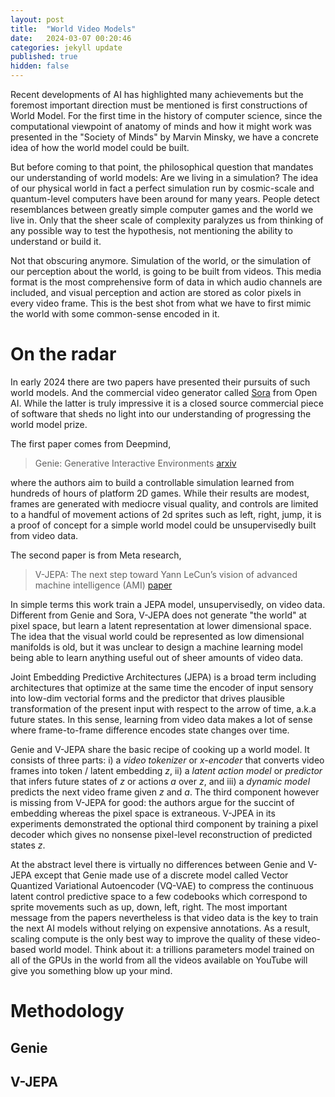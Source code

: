 ```yaml
---
layout: post
title:  "World Video Models"
date:   2024-03-07 00:20:46
categories: jekyll update
published: true
hidden: false
---
```


Recent developments of AI has highlighted many achievements but the foremost important direction must be mentioned is first constructions of World Model. For the first time in the history of computer science, since the computational viewpoint of anatomy of minds and how it might work was presented in the "Society of Minds" by Marvin Minsky, we have a concrete idea of how the world model could be built. 

But before coming to that point, the philosophical question that mandates our understanding of world models: Are we living in a simulation? The idea of our physical world in fact a perfect simulation run by cosmic-scale and quantum-level computers have been around for many years. People detect resemblances between greatly simple computer games and the world we live in. Only that the sheer scale of complexity paralyzes us from thinking of any possible way to test the hypothesis, not mentioning the ability to understand or build it. 

Not that obscuring anymore. Simulation of the world, or the simulation of our perception about the world, is going to be built from videos. This media format is the most comprehensive form of data in which audio channels are included, and visual perception and action are stored as color pixels in every video frame. This is the best shot from what we have to first mimic the world with some common-sense encoded in it. 

# On the radar

In early 2024 there are two papers have presented their pursuits of such world models. And the commercial video generator called [Sora](https://openai.com/sora) from Open AI. While the latter is truly impressive it is a closed source commercial piece of software that sheds no light into our understanding of progressing the world model prize. 

The first paper comes from Deepmind, 

> Genie: Generative Interactive Environments [arxiv](https://arxiv.org/html/2402.15391v1)

where the authors aim to build a controllable simulation learned from hundreds of hours of platform 2D games. While their results are modest, frames are generated with mediocre visual quality, and controls are limited to a handful of movement actions of 2d sprites such as left, right, jump, it is a proof of concept for a simple world model could be unsupervisedly built from video data. 

The second paper is from Meta research,

> V-JEPA: The next step toward Yann LeCun’s vision of advanced machine intelligence (AMI) [paper](https://scontent-man2-1.xx.fbcdn.net/v/t39.2365-6/427986745_768441298640104_1604906292521363076_n.pdf)

In simple terms this work train a JEPA model, unsupervisedly, on video data. Different from Genie and Sora, V-JEPA does not generate "the world" at pixel space, but learn a latent representation at lower dimensional space. The idea that the visual world could be represented as low dimensional manifolds is old, but it was unclear to design a machine learning model being able to learn anything useful out of sheer amounts of video data. 

Joint Embedding Predictive Architectures (JEPA) is a broad term including architectures that optimize at the same time the encoder of input sensory into low-dim vectorial forms and the predictor that drives plausible transformation of the present input with respect to the arrow of time, a.k.a future states. In this sense, learning from video data makes a lot of sense where frame-to-frame difference encodes state changes over time. 

Genie and V-JEPA share the basic recipe of cooking up a world model. It consists of three parts: i) a *video tokenizer* or *x-encoder* that converts video frames into token / latent embedding *z*, ii) a *latent action model* or *predictor* that infers future states of *z* or actions *a* over *z*, and iii) a *dynamic model* predicts the next video frame given *z* and *a*. The third component however is missing from V-JEPA for good: the authors argue for the succint of embedding whereas the pixel space is extraneous. V-JPEA in its experiments demonstrated the optional third component by training a pixel decoder which gives no nonsense pixel-level reconstruction of predicted states *z*. 

At the abstract level there is virtually no differences between Genie and V-JEPA except that Genie made use of a discrete model called Vector Quantized Variational Autoencoder (VQ-VAE) to compress the continuous latent control predictive space to a few codebooks which correspond to sprite movements such as up, down, left, right. The most important message from the papers nevertheless is that video data is the key to train the next AI models without relying on expensive annotations. As a result, scaling compute is the only best way to improve  the quality of these video-based world model. Think about it: a trillions parameters model trained on all of the GPUs in the world from all the videos available on YouTube will give you something blow up your mind.

# Methodology

## Genie

## V-JEPA



